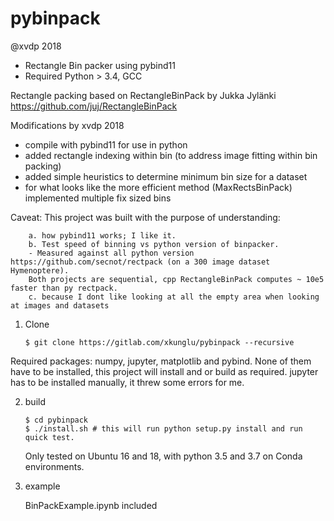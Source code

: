 pybinpack
=========
@xvdp 2018

* Rectangle Bin packer using pybind11
* Required Python > 3.4, GCC

Rectangle packing based on RectangleBinPack by Jukka Jylänki
https://github.com/juj/RectangleBinPack 

Modifications by xvdp 2018
* compile with pybind11 for use in python
* added rectangle indexing within bin (to address image fitting within bin packing)
* added simple heuristics to determine minimum bin size for a dataset
* for what looks like the more efficient method (MaxRectsBinPack) implemented multiple fix sized bins


Caveat:
    This project was built with the purpose of understanding:

        a. how pybind11 works; I like it.
        b. Test speed of binning vs python version of binpacker.
        - Measured against all python version https://github.com/secnot/rectpack (on a 300 image dataset Hymenoptere).
        Both projects are sequential, cpp RectangleBinPack computes ~ 10e5 faster than py rectpack.
        c. because I dont like looking at all the empty area when looking at images and datasets

1. Clone
    ```
    $ git clone https://gitlab.com/xkunglu/pybinpack --recursive
    ```
Required packages: numpy, jupyter, matplotlib and pybind. None of them have to be installed, this project will install and or build as required.
jupyter has to be installed manually, it threw some errors for me.


2. build
    ```
    $ cd pybinpack
    $ ./install.sh # this will run python setup.py install and run quick test. 
    ```
    Only tested on Ubuntu 16 and 18, with python 3.5 and 3.7 on Conda environments.
 3. example

    BinPackExample.ipynb included
    


